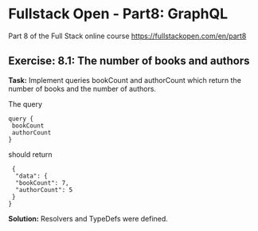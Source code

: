 # Fullstack Open - Part8: GraphQL
Part 8 of the Full Stack online course https://fullstackopen.com/en/part8

## Exercise: 8.1: The number of books and authors
**Task:**
Implement queries bookCount and authorCount which return the number of books and the number of authors.

The query
```
query {
 bookCount
 authorCount
}
```
should return
```
 {
  "data": {
  "bookCount": 7,
  "authorCount": 5
 }
}
```

**Solution:**
Resolvers and TypeDefs were defined.